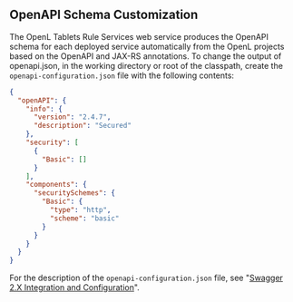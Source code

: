 ## OpenAPI Schema Customization

The OpenL Tablets Rule Services web service produces the OpenAPI schema for each deployed service automatically from the
OpenL projects based on the OpenAPI and JAX-RS annotations.
To change the output of openapi.json, in the working directory or root of the classpath, create the `openapi-configuration.json` file with the following contents:

```json
{
  "openAPI": {
    "info": {
      "version": "2.4.7",
      "description": "Secured"
    },
    "security": [
      {
        "Basic": []
      }
    ],
    "components": {
      "securitySchemes": {
        "Basic": {
          "type": "http",
          "scheme": "basic"
        }
      }
    }
  }
}
```

For the description of the `openapi-configuration.json` file, see "[Swagger 2.X Integration and Configuration](https://github.com/swagger-api/swagger-core/wiki/Swagger-2.X---Integration-and-Configuration#configuration)".
